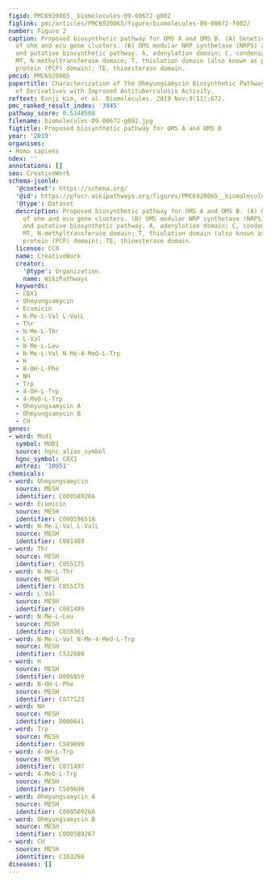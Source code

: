 ```yaml
---
figid: PMC6920865__biomolecules-09-00672-g002
figlink: pmc/articles/PMC6920865/figure/biomolecules-09-00672-f002/
number: Figure 2
caption: Proposed biosynthetic pathway for OMS A and OMS B. (A) Genetic organization
  of ohm and ecu gene clusters. (B) OMS modular NRP synthetase (NRPS) assembly line
  and putative biosynthetic pathway. A, adenylation domain; C, condensation domain;
  MT, N-methyltransferase domain; T, thiolation domain (also known as peptidyl carrier
  protein (PCP) domain); TE, thioesterase domain.
pmcid: PMC6920865
papertitle: Characterization of the Ohmyungsamycin Biosynthetic Pathway and Generation
  of Derivatives with Improved Antituberculosis Activity.
reftext: Eunji Kim, et al. Biomolecules. 2019 Nov;9(11):672.
pmc_ranked_result_index: '3945'
pathway_score: 0.5148508
filename: biomolecules-09-00672-g002.jpg
figtitle: Proposed biosynthetic pathway for OMS A and OMS B
year: '2019'
organisms:
- Homo sapiens
ndex: ''
annotations: []
seo: CreativeWork
schema-jsonld:
  '@context': https://schema.org/
  '@id': https://pfocr.wikipathways.org/figures/PMC6920865__biomolecules-09-00672-g002.html
  '@type': Dataset
  description: Proposed biosynthetic pathway for OMS A and OMS B. (A) Genetic organization
    of ohm and ecu gene clusters. (B) OMS modular NRP synthetase (NRPS) assembly line
    and putative biosynthetic pathway. A, adenylation domain; C, condensation domain;
    MT, N-methyltransferase domain; T, thiolation domain (also known as peptidyl carrier
    protein (PCP) domain); TE, thioesterase domain.
  license: CC0
  name: CreativeWork
  creator:
    '@type': Organization
    name: WikiPathways
  keywords:
  - CBX1
  - Ohmyungsamycin
  - Ecumicin
  - N-Me-L-Val L-ValL
  - Thr
  - N-Me-L-Thr
  - L-Val
  - N-Me-L-Leu
  - N-Me-L-Val N-Me-4-MeO-L-Trp
  - H
  - B-OH-L-Phe
  - NH
  - Trp
  - 4-OH-L-Trp
  - 4-MeO-L-Trp
  - Ohmyungsamycin A
  - Ohmyungsamycin B
  - CH
genes:
- word: Mod1
  symbol: MOD1
  source: hgnc_alias_symbol
  hgnc_symbol: CBX1
  entrez: '10951'
chemicals:
- word: Ohmyungsamycin
  source: MESH
  identifier: C000589266
- word: Ecumicin
  source: MESH
  identifier: C000596518
- word: N-Me-L-Val L-ValL
  source: MESH
  identifier: C081489
- word: Thr
  source: MESH
  identifier: C055175
- word: N-Me-L-Thr
  source: MESH
  identifier: C055175
- word: L-Val
  source: MESH
  identifier: C081489
- word: N-Me-L-Leu
  source: MESH
  identifier: C038361
- word: N-Me-L-Val N-Me-4-MeO-L-Trp
  source: MESH
  identifier: C532680
- word: H
  source: MESH
  identifier: D006859
- word: B-OH-L-Phe
  source: MESH
  identifier: C077523
- word: NH
  source: MESH
  identifier: D000641
- word: Trp
  source: MESH
  identifier: C509690
- word: 4-OH-L-Trp
  source: MESH
  identifier: C071497
- word: 4-MeO-L-Trp
  source: MESH
  identifier: C509690
- word: Ohmyungsamycin A
  source: MESH
  identifier: C000589266
- word: Ohmyungsamycin B
  source: MESH
  identifier: C000589267
- word: CH
  source: MESH
  identifier: C103208
diseases: []
---
```


